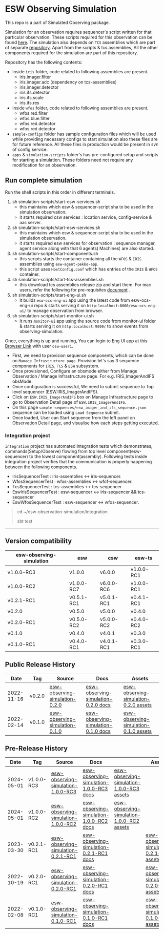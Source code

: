 # ESW Observing Simulation

This repo is a part of Simulated Observing package.

Simulation for an observation requires sequencer's script written for that particular observation. These scripts
required for this observation can be
found [here](https://github.com/tmtsoftware/sequencer-scripts/tree/esw-observing-simulation). The simulation also
depends on `TCS` assemblies which are part of separate [repository](https://github.com/tmtsoftware/tcs-vslice-0.4).
Apart from the scripts & tcs assemblies, All the other components required for the simulation are part of this
repository.

Repository has the following contents:

- Inside `iris` folder, code related to following assemblies are present.
    - iris.imager.filter
    - iris.imager.adc (dependency on tcs-assemblies)
    - iris.imager.detector
    - iris.ifs.detector
    - iris.ifs.scale
    - iris.ifs.res
- Inside `wfos` folder, code related to following assemblies are present.
    - wfos.red.filter
    - wfos.blue.filter
    - wfos.red.detector
    - wfos.red.detector
- `sample-configs` folder has sample configuration files which will be used while providing necessary configs to start
  simulation also these files are for future reference. All these files in production would be present in svn of config
  service.
- `apps` & `simulation-scripts` folder's has pre-configured setup and scripts for starting a simulation. These folders
  need not require any modification for an observation.

## Run complete simulation

Run the shell scripts in this order in different terminals.

1. sh simulation-scripts/start-csw-services.sh
    - this maintains which esw & sequencer-script sha to be used in the simulation observation.
    - it starts required csw services : location service, config-service & aas server.
2. sh simulation-scripts/start-esw-services.sh
    - this maintains which esw & sequencer-script sha to be used in the simulation observation.
    - it starts required esw services for observation : sequence manager, agent service along with that 6 agents(
      Machines) are also started.
3. sh simulation-scripts/start-components.sh
    - this scripts starts the container containing all the `WFOS` & `IRIS` assemblies using `esw-agent-pekko-app`.
    - this script uses `HostConfig.conf` which has entries of the `IRIS` & `WFOS` container.
4. sh simulation-scripts/start-tcs-assemblies.sh
    - this download tcs assemblies release zip and start them. For mac users, refer the following for
      pre-requisites [document](https://github.com/tmtsoftware/tcs-vslice-0.4#macos-12-monterey-intel-homebrew-installation-of-shared-library-dependencies)
      .
5. sh simulation-scripts/start-eng-ui.sh
    - It builds `esw-ocs-eng-ui` app using the latest code from esw-ocs-eng-ui repo & starts serving it
      on `http:localhost:8000/esw-ocs-eng-ui/` to manage observation from browser.
6. sh simulation-scripts/start-monitor-ui.sh
    - It runs `monitor-ui` app using the source code from monitor-ui folder & starts serving it
      on `http:localhost:9000/` to show events from observing-simulation.

Once, everything is up and running, You can login to Eng UI app at
this [Browser Link](http://localhost:8000/esw-ocs-eng-ui/) with user `osw-user1`.

- First, we need to provision sequence components, which can be done on `Manage Infrastructure page`. Provision let's
  say 3 sequence components for `IRIS`, `TCS` & `ESW` subsystem.
- Once provisioned, Configure an obsmode either from Manage Observation / Manage Infrastructure page. For e.g.
  IRIS_ImagerAndIFS obsMode.
- Once configuration is successful, We need to submit sequence to Top level sequencer (ESW.IRIS_ImagerAndIFS).
- Click on `ESW.IRIS_ImagerAndIFS` box on Manage Infrastructure page to go to Observation Detail page
  of `ESW.IRIS_ImagerAndIFS`.
- On this page `sample-sequences/esw_imager_and_ifs_sequence.json` sequence can be loaded using `Load Sequence` submit.
- Once loaded, User can Start sequence from the left panel on Observation Detail page, and visualise how each steps
  getting executed.

### Integration project

`integration` project has automated integration tests which demonstrates, commands(Setup/Observe) flowing from top level
component(esw-sequencer) to the lowest component(assembly). Following tests inside integration project verifies that the
communication is properly happening between the following components.

- IrisSequencerTest : iris-assemblies <-> iris-sequencer.
- WfosSequencerTest : wfos-assemblies <-> wfof-sequencer.
- TcsSequencerTest : tcs-assemblies <-> tcs-sequencer
- EswIrisSequencerTest : esw-sequencer <-> iris-sequencer && tcs-sequencer
- EswWfosSequencerTest : esw-sequencer <-> wfos-sequencer.

> cd ~/esw-observation-simulation/integration
>
> sbt test
---

## Version compatibility

| esw-observing-simulation | esw        | csw        | esw-ts     |
|--------------------------|------------|------------|------------|
| v1.0.0-RC3               | v1.0.0     | v6.0.0     | v1.0.0-RC1 |
| v1.0.0-RC2               | v1.0.0-RC7 | v6.0.0-RC6 | v1.0.0-RC1 |
| v0.2.1-RC1               | v0.5.1-RC1 | v5.0.1-RC1 | v0.4.1-RC1 |
| v0.2.0                   | v0.5.0     | v5.0.0     | v0.4.0     |
| v0.2.0-RC1               | v0.5.0-RC2 | v5.0.0-RC2 | v0.4.0-RC2 |
| v0.1.0                   | v0.4.0     | v4.0.1     | v0.3.0     |
| v0.1.0-RC1               | v0.4.0-RC1 | v4.0.1-RC1 | v0.3.0-RC1 |

## Public Release History

| Date       | Tag    | Source                                                                                                | Docs                                                                                                                 | Assets                                                                                                               |
|------------|--------|-------------------------------------------------------------------------------------------------------|----------------------------------------------------------------------------------------------------------------------|----------------------------------------------------------------------------------------------------------------------|
| 2022-11-16 | v0.2.0 | [esw-observing-simulation-0.2.0](https://github.com/tmtsoftware/esw-observing-simulation/tree/v0.2.0) | [esw-observing-simulation-0.2.0 docs](https://github.com/tmtsoftware/esw-observing-simulation/blob/v0.2.0/README.md) | [esw-observing-simulation-0.2.0 assets](https://github.com/tmtsoftware/esw-observing-simulation/releases/tag/v0.2.0) |
| 2022-02-14 | v0.1.0 | [esw-observing-simulation-0.1.0](https://github.com/tmtsoftware/esw-observing-simulation/tree/v0.1.0) | [esw-observing-simulation-0.1.0 docs](https://github.com/tmtsoftware/esw-observing-simulation/blob/v0.1.0/README.md) | [esw-observing-simulation-0.1.0 assets](https://github.com/tmtsoftware/esw-observing-simulation/releases/tag/v0.1.0) |

## Pre-Release History

| Date       | Tag        | Source                                                                                                        | Docs                                                                                                                     |     | Assets                                                                                                                       |
|------------|------------|---------------------------------------------------------------------------------------------------------------|--------------------------------------------------------------------------------------------------------------------------|-----|------------------------------------------------------------------------------------------------------------------------------|
| 2024-05-01 | v1.0.0-RC3 | [esw-observing-simulation-1.0.0-RC3](https://github.com/tmtsoftware/esw-observing-simulation/tree/v1.0.0-RC3) | [esw-observing-simulation-1.0.0-RC3 docs](https://github.com/tmtsoftware/esw-observing-simulation/blob/v1.0.0-RC3/README.md) | [esw-observing-simulation-1.0.0-RC3 assets](https://github.com/tmtsoftware/esw-observing-simulation/releases/tag/v1.0.0-RC3) |
| 2024-05-01 | v1.0.0-RC2 | [esw-observing-simulation-1.0.0-RC2](https://github.com/tmtsoftware/esw-observing-simulation/tree/v1.0.0-RC2) | [esw-observing-simulation-1.0.0-RC2 docs](https://github.com/tmtsoftware/esw-observing-simulation/blob/v1.0.0-RC2/README.md) | [esw-observing-simulation-1.0.0-RC2 assets](https://github.com/tmtsoftware/esw-observing-simulation/releases/tag/v1.0.0-RC2) |
| 2023-03-30 | v0.2.1-RC1 | [esw-observing-simulation-0.2.1-RC1](https://github.com/tmtsoftware/esw-observing-simulation/tree/v0.2.1-RC1) | [esw-observing-simulation-0.2.1-RC1 docs](https://github.com/tmtsoftware/esw-observing-simulation/blob/v0.2.1/README.md) |     | [esw-observing-simulation-0.2.1-RC1 assets](https://github.com/tmtsoftware/esw-observing-simulation/releases/tag/v0.2.1-RC1) |
| 2022-10-19 | v0.2.0-RC1 | [esw-observing-simulation-0.2.0-RC1](https://github.com/tmtsoftware/esw-observing-simulation/tree/v0.2.0-RC1) | [esw-observing-simulation-0.2.0-RC1 docs](https://github.com/tmtsoftware/esw-observing-simulation/blob/v0.2.0/README.md) |     | [esw-observing-simulation-0.2.0-RC1 assets](https://github.com/tmtsoftware/esw-observing-simulation/releases/tag/v0.2.0-RC1) |
| 2022-02-08 | v0.1.0-RC1 | [esw-observing-simulation-0.1.0-RC1](https://github.com/tmtsoftware/esw-observing-simulation/tree/v0.1.0-RC1) | [esw-observing-simulation-0.1.0-RC1 docs](https://github.com/tmtsoftware/esw-observing-simulation/blob/v0.1.0/README.md) |     | [esw-observing-simulation-0.1.0-RC1 assets](https://github.com/tmtsoftware/esw-observing-simulation/releases/tag/v0.1.0-RC1) |
